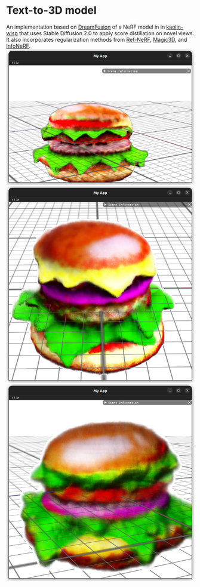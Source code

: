 # Text-to-3D model

An implementation based on [DreamFusion](https://dreamfusion3d.github.io) of a NeRF model in in [kaolin-wisp](https://github.com/NVIDIAGameWorks/kaolin-wisp) that uses Stable Diffusion 2.0 to apply score distillation on novel views.
It also incorporates regularization methods from [Ref-NeRF](https://arxiv.org/abs/2112.03907), [Magic3D](https://deepimagination.cc/Magic3D/), and [InfoNeRF](https://arxiv.org/abs/2112.15399).
![](/media/burger_1.png)
![](/media/burger_2.png)
![](/media/burger_3.png)
